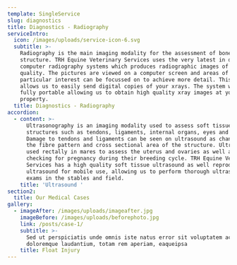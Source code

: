 ```yaml
---
template: SingleService
slug: diagnostics
title: Diagnostics - Radiography
serviceIntro:
  icon: /images/uploads/service-icon-6.svg
  subtitle: >-
    Radiography is the main imaging modality for the assessment of bone and bone
    structure. TRH Equine Veterinary Services uses the very latest in digital
    computer radiography systems which produces radiographic images of excellent
    quality. The pictures are viewed on a computer screen and areas of
    particular interest can be focussed on to achieve more detail. This system
    allows us to easily send digital copies of your xrays. The system we have is
    fully portable allowing us to obtain high quality xray images at your
    property.
  title: Diagnostics - Radiography
accordion:
  - content: >-
      Ultrasonography is an imaging modality used to assess soft tissue
      structures such as tendons, ligaments, internal organs, eyes and masses.
      Damage to tendons and ligaments can be seen on ultrasound as changes to
      the fibre pattern and cross sectional area of the structure. Ultrasound is
      used rectally in mares to assess the uterus and ovaries as well as
      checking for pregnancy during their breeding cycle. TRH Equine Veterinary
      Services has a high quality soft tissue ultrasound as well reproduction
      ultrasound for mobile use, allowing us to perform thorough ultrasound
      exams in the stables and field.
    title: 'Ultrasound '
section2:
  title: Our Medical Cases
gallery:
  - imageAfter: /images/uploads/imageafter.jpg
    imageBefore: /images/uploads/beforephoto.jpg
    link: /posts/case-1/
    subtitle: >-
      Sed ut perspiciatis unde omnis iste natus error sit voluptatem accusantium
      doloremque laudantium, totam rem aperiam, eaqueipsa
    title: Float Injury
---
```


